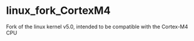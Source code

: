 # linux_fork_CortexM4
Fork of the linux kernel v5.0, intended to be compatible with the Cortex-M4 CPU
